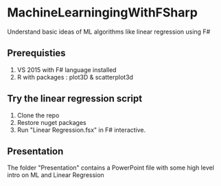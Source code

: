 # MachineLearningingWithFSharp
Understand basic ideas of ML algorithms like linear regression using F#

## Prerequisties
1. VS 2015 with F# language installed
2. R with packages : plot3D & scatterplot3d

## Try the linear regression script
1. Clone the repo 
2. Restore nuget packages
3. Run "Linear Regression.fsx" in F# interactive.


## Presentation
The folder "Presentation" contains a PowerPoint file with some high level intro on ML and Linear Regression
